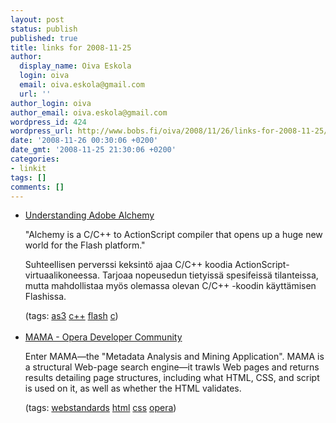 ```yaml
---
layout: post
status: publish
published: true
title: links for 2008-11-25
author:
  display_name: Oiva Eskola
  login: oiva
  email: oiva.eskola@gmail.com
  url: ''
author_login: oiva
author_email: oiva.eskola@gmail.com
wordpress_id: 424
wordpress_url: http://www.bobs.fi/oiva/2008/11/26/links-for-2008-11-25/
date: '2008-11-26 00:30:06 +0200'
date_gmt: '2008-11-25 21:30:06 +0200'
categories:
- linkit
tags: []
comments: []
---
```

<ul class="delicious">
<li>
<div class="delicious-link"><a href="http://www.automatastudios.com/2008/11/21/understanding-adobe-alchemy/">Understanding Adobe Alchemy</a></div></p>
<div class="delicious-extended">"Alchemy is a C/C++ to ActionScript compiler that opens up a huge new world for the Flash platform."</p>
<p>Suhteellisen perverssi keksint&ouml; ajaa C/C++ koodia ActionScript-virtuaalikoneessa. Tarjoaa nopeusedun tietyiss&auml; spesifeiss&auml; tilanteissa, mutta mahdollistaa my&ouml;s olemassa olevan C/C++ -koodin k&auml;ytt&auml;misen Flashissa.</div></p>
<div class="delicious-tags">(tags: <a href="http://delicious.com/oiva/as3">as3</a> <a href="http://delicious.com/oiva/c%2B%2B">c++</a> <a href="http://delicious.com/oiva/flash">flash</a> <a href="http://delicious.com/oiva/c">c</a>)</div><br />
            </li>
<li>
<div class="delicious-link"><a href="http://dev.opera.com/articles/view/mama/">MAMA - Opera Developer Community</a></div></p>
<div class="delicious-extended">Enter MAMA&mdash;the "Metadata Analysis and Mining Application". MAMA is a structural Web-page search engine&mdash;it trawls Web pages and returns results detailing page structures, including what HTML, CSS, and script is used on it, as well as whether the HTML validates.</div></p>
<div class="delicious-tags">(tags: <a href="http://delicious.com/oiva/webstandards">webstandards</a> <a href="http://delicious.com/oiva/html">html</a> <a href="http://delicious.com/oiva/css">css</a> <a href="http://delicious.com/oiva/opera">opera</a>)</div><br />
            </li></ul></p>
